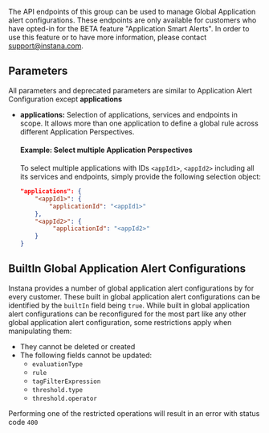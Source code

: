 The API endpoints of this group can be used to manage Global Application alert configurations. These endpoints are only available for customers who have opted-in for the BETA feature "Application Smart Alerts".
In order to use this feature or to have more information, please contact <support@instana.com>.

## Parameters

All parameters and deprecated parameters are similar to Application Alert Configuration except **applications**

- **applications:** Selection of applications, services and endpoints in scope. It allows more than one application to define a global rule across different Application Perspectives.

  #### Example: Select multiple Application Perspectives

  To select multiple applications with IDs `<appId1>`, `<appId2>` including all its services and endpoints, simply provide the following selection object:

  ```json
  "applications": {
      "<appId1>": {
          "applicationId": "<appId1>"
      },
      "<appId2>": {
           "applicationId": "<appId2>"
      }
  }
  ```

## BuiltIn Global Application Alert Configurations

Instana provides a number of global application alert configurations by for every customer.
These built in global application alert configurations can be identified by the `builtIn` field being `true`.
While built in global application alert configurations can be reconfigured for the most part like any other
global application alert configuration, some restrictions apply when manipulating them:
* They cannot be deleted or created
* The following fields cannot be updated:
  * `evaluationType`
  * `rule`
  * `tagFilterExpression`
  * `threshold.type`
  * `threshold.operator`

Performing one of the restricted operations will result in an error with status code `400`
